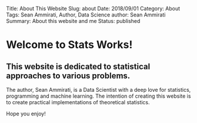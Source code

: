 Title: About This Website
Slug: about
Date: 2018/09/01
Category: About
Tags: Sean Ammirati, Author, Data Science
author: Sean Ammirati
Summary: About this website and me
Status: published

# Welcome to Stats Works!

## This website is dedicated to statistical approaches to various problems.

The author, Sean Ammirati, is a Data Scientist with a deep love for statistics, programming and machine learning. The intention of creating this website is to create practical implementations of theoretical statistics. 

Hope you enjoy!
